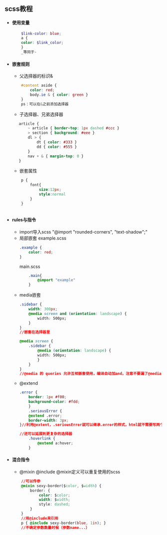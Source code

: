 ## scss教程 ##
* #### 使用变量 ####
    ``` scss
        $link-color: blue;
        a {
        color: $link_color;
        }
        _等同于-
    ```
* #### 嵌套规则 ####
    - 父选择器的标识&
    ``` scss
        #content aside {
            color: red;
            body.ie & { color: green }
        }
        ps：可以在&之前添加选择器
    ```
    - 子选择器、兄弟选择器
     ``` scss
        article {
            ~ article { border-top: 1px dashed #ccc }
            > section { background: #eee }
            dl > {
                dt { color: #333 }
                dd { color: #555 }
            }
            nav + & { margin-top: 0 }
        }
    ```
    - 嵌套属性
    ``` scss
        p {
            font{
                size:12px;
                style:normal
            }
        }
    ```



    ```
* #### rules与指令  #### 
    - import导入scss
    "@import "rounded-corners", "text-shadow";"
    - 局部嵌套
        example.scss 
        ``` scss
        .example {
            color: red;
        }
        ```
        main.scss
        ``` scss
            .main{
                @import "example"
            }
        ```
    - media嵌套
        ``` css
        .sidebar {
            width: 300px;
            @media screen and (orientation: landscape) {
                width: 500px;
            }
        }
        //嵌套在选择器里
        ```
        ``` css
        @media screen {
            .sidebar {
                @media (orientation: landscape) {
                width: 500px;
                }
            }
        }
        //@media 的 queries 允许互相嵌套使用，编译自动加and，注意不要漏了@media
        ```
    - @extend
        ``` css
        .error {
            border: 1px #f00;
            background-color: #fdd;
            }
            .seriousError {
            @extend .error;
            border-width: 3px;
        }//利用@extent，.seriousError就可以继承.error的样式，html就不需要写两个类。

        //还可以延展到更复杂的选择器
            .hoverlink {
                @extend a:hover;
            }
        ```


* #### 混合指令  ####    
    - @mixin @include
    @mixin定义可以重复使用的scss
    ``` css
        //可以传参
        @mixin sexy-border($color, $width) {
            border: {
                color: $color;
                width: $width;
                style: dashed;
            }
        }
        //用@include来引用
        p { @include sexy-border(blue, 1in); }
        //不确定参数数量时候（参数name...）
    ```